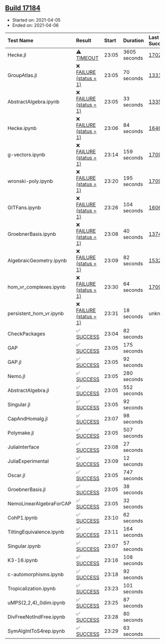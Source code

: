 ## [Build 17184](https://oscarci.mathematik.uni-kl.de/job/oscar/17184/)

* Started on: 2021-04-05
* Ended on: 2021-04-06

| Test Name    | Result | Start | Duration | Last Success | First Failure |
|:-------------|:-------|:------|:---------|:-------------|:--------------|
| Hecke.jl | ⚠ [TIMEOUT](https://oscarci.mathematik.uni-kl.de/job/oscar/17184/artifact/logs/build-17184/Hecke.jl.log) | 23:05 | 3605 seconds | [17022](https://oscarci.mathematik.uni-kl.de/job/oscar/17022/) | [17023](https://oscarci.mathematik.uni-kl.de/job/oscar/17023/) |
| GroupAtlas.jl | ❌ [FAILURE (status = 1)](https://oscarci.mathematik.uni-kl.de/job/oscar/17184/artifact/logs/build-17184/GroupAtlas.jl.log) | 23:05 | 70 seconds | [13311](https://oscarci.mathematik.uni-kl.de/job/oscar/13311/) | [13312](https://oscarci.mathematik.uni-kl.de/job/oscar/13312/) |
| AbstractAlgebra.ipynb | ❌ [FAILURE (status = 1)](https://oscarci.mathematik.uni-kl.de/job/oscar/17184/artifact/logs/build-17184/AbstractAlgebra.ipynb.log) | 23:05 | 33 seconds | [13355](https://oscarci.mathematik.uni-kl.de/job/oscar/13355/) | [13356](https://oscarci.mathematik.uni-kl.de/job/oscar/13356/) |
| Hecke.ipynb | ❌ [FAILURE (status = 1)](https://oscarci.mathematik.uni-kl.de/job/oscar/17184/artifact/logs/build-17184/Hecke.ipynb.log) | 23:06 | 84 seconds | [16463](https://oscarci.mathematik.uni-kl.de/job/oscar/16463/) | [16464](https://oscarci.mathematik.uni-kl.de/job/oscar/16464/) |
| g-vectors.ipynb | ❌ [FAILURE (status = 1)](https://oscarci.mathematik.uni-kl.de/job/oscar/17184/artifact/logs/build-17184/g-vectors.ipynb.log) | 23:14 | 159 seconds | [17099](https://oscarci.mathematik.uni-kl.de/job/oscar/17099/) | [17100](https://oscarci.mathematik.uni-kl.de/job/oscar/17100/) |
| wronski-poly.ipynb | ❌ [FAILURE (status = 1)](https://oscarci.mathematik.uni-kl.de/job/oscar/17184/artifact/logs/build-17184/wronski-poly.ipynb.log) | 23:20 | 195 seconds | [17098](https://oscarci.mathematik.uni-kl.de/job/oscar/17098/) | [17099](https://oscarci.mathematik.uni-kl.de/job/oscar/17099/) |
| GITFans.ipynb | ❌ [FAILURE (status = 1)](https://oscarci.mathematik.uni-kl.de/job/oscar/17184/artifact/logs/build-17184/GITFans.ipynb.log) | 23:26 | 104 seconds | [16068](https://oscarci.mathematik.uni-kl.de/job/oscar/16068/) | [16069](https://oscarci.mathematik.uni-kl.de/job/oscar/16069/) |
| GroebnerBasis.ipynb | ❌ [FAILURE (status = 1)](https://oscarci.mathematik.uni-kl.de/job/oscar/17184/artifact/logs/build-17184/GroebnerBasis.ipynb.log) | 23:08 | 40 seconds | [13748](https://oscarci.mathematik.uni-kl.de/job/oscar/13748/) | [13749](https://oscarci.mathematik.uni-kl.de/job/oscar/13749/) |
| AlgebraicGeometry.ipynb | ❌ [FAILURE (status = 1)](https://oscarci.mathematik.uni-kl.de/job/oscar/17184/artifact/logs/build-17184/AlgebraicGeometry.ipynb.log) | 23:09 | 82 seconds | [15322](https://oscarci.mathematik.uni-kl.de/job/oscar/15322/) | [15323](https://oscarci.mathematik.uni-kl.de/job/oscar/15323/) |
| hom_vr_complexes.ipynb | ❌ [FAILURE (status = 1)](https://oscarci.mathematik.uni-kl.de/job/oscar/17184/artifact/logs/build-17184/hom_vr_complexes.ipynb.log) | 23:30 | 64 seconds | [17099](https://oscarci.mathematik.uni-kl.de/job/oscar/17099/) | [17100](https://oscarci.mathematik.uni-kl.de/job/oscar/17100/) |
| persistent_hom_vr.ipynb | ❌ [FAILURE (status = 1)](https://oscarci.mathematik.uni-kl.de/job/oscar/17184/artifact/logs/build-17184/persistent_hom_vr.ipynb.log) | 23:31 | 18 seconds | unknown | unknown |
| CheckPackages | ✅ [SUCCESS](https://oscarci.mathematik.uni-kl.de/job/oscar/17184/artifact/logs/build-17184/CheckPackages.log) | 23:04 | 82 seconds |  |  |
| GAP | ✅ [SUCCESS](https://oscarci.mathematik.uni-kl.de/job/oscar/17184/artifact/logs/build-17184/GAP.log) | 23:05 | 175 seconds |  |  |
| GAP.jl | ✅ [SUCCESS](https://oscarci.mathematik.uni-kl.de/job/oscar/17184/artifact/logs/build-17184/GAP.jl.log) | 23:05 | 92 seconds |  |  |
| Nemo.jl | ✅ [SUCCESS](https://oscarci.mathematik.uni-kl.de/job/oscar/17184/artifact/logs/build-17184/Nemo.jl.log) | 23:05 | 280 seconds |  |  |
| AbstractAlgebra.jl | ✅ [SUCCESS](https://oscarci.mathematik.uni-kl.de/job/oscar/17184/artifact/logs/build-17184/AbstractAlgebra.jl.log) | 23:05 | 552 seconds |  |  |
| Singular.jl | ✅ [SUCCESS](https://oscarci.mathematik.uni-kl.de/job/oscar/17184/artifact/logs/build-17184/Singular.jl.log) | 23:05 | 92 seconds |  |  |
| CapAndHomalg.jl | ✅ [SUCCESS](https://oscarci.mathematik.uni-kl.de/job/oscar/17184/artifact/logs/build-17184/CapAndHomalg.jl.log) | 23:07 | 98 seconds |  |  |
| Polymake.jl | ✅ [SUCCESS](https://oscarci.mathematik.uni-kl.de/job/oscar/17184/artifact/logs/build-17184/Polymake.jl.log) | 23:05 | 507 seconds |  |  |
| JuliaInterface | ✅ [SUCCESS](https://oscarci.mathematik.uni-kl.de/job/oscar/17184/artifact/logs/build-17184/JuliaInterface.log) | 23:08 | 27 seconds |  |  |
| JuliaExperimental | ✅ [SUCCESS](https://oscarci.mathematik.uni-kl.de/job/oscar/17184/artifact/logs/build-17184/JuliaExperimental.log) | 23:09 | 12 seconds |  |  |
| Oscar.jl | ✅ [SUCCESS](https://oscarci.mathematik.uni-kl.de/job/oscar/17184/artifact/logs/build-17184/Oscar.jl.log) | 23:05 | 747 seconds |  |  |
| GroebnerBasis.jl | ✅ [SUCCESS](https://oscarci.mathematik.uni-kl.de/job/oscar/17184/artifact/logs/build-17184/GroebnerBasis.jl.log) | 23:05 | 38 seconds |  |  |
| NemoLinearAlgebraForCAP | ✅ [SUCCESS](https://oscarci.mathematik.uni-kl.de/job/oscar/17184/artifact/logs/build-17184/NemoLinearAlgebraForCAP.log) | 23:05 | 32 seconds |  |  |
| CohP1.ipynb | ✅ [SUCCESS](https://oscarci.mathematik.uni-kl.de/job/oscar/17184/artifact/logs/build-17184/CohP1.ipynb.log) | 23:10 | 62 seconds |  |  |
| TiltingEquivalence.ipynb | ✅ [SUCCESS](https://oscarci.mathematik.uni-kl.de/job/oscar/17184/artifact/logs/build-17184/TiltingEquivalence.ipynb.log) | 23:11 | 164 seconds |  |  |
| Singular.ipynb | ✅ [SUCCESS](https://oscarci.mathematik.uni-kl.de/job/oscar/17184/artifact/logs/build-17184/Singular.ipynb.log) | 23:07 | 57 seconds |  |  |
| K3-16.ipynb | ✅ [SUCCESS](https://oscarci.mathematik.uni-kl.de/job/oscar/17184/artifact/logs/build-17184/K3-16.ipynb.log) | 23:16 | 108 seconds |  |  |
| c-automorphisms.ipynb | ✅ [SUCCESS](https://oscarci.mathematik.uni-kl.de/job/oscar/17184/artifact/logs/build-17184/c-automorphisms.ipynb.log) | 23:18 | 92 seconds |  |  |
| Tropicalization.ipynb | ✅ [SUCCESS](https://oscarci.mathematik.uni-kl.de/job/oscar/17184/artifact/logs/build-17184/Tropicalization.ipynb.log) | 23:23 | 101 seconds |  |  |
| uMPS(2,2,4)_0dim.ipynb | ✅ [SUCCESS](https://oscarci.mathematik.uni-kl.de/job/oscar/17184/artifact/logs/build-17184/uMPS-2-2-4-_0dim.ipynb.log) | 23:25 | 87 seconds |  |  |
| DivFreeNotIndFree.ipynb | ✅ [SUCCESS](https://oscarci.mathematik.uni-kl.de/job/oscar/17184/artifact/logs/build-17184/DivFreeNotIndFree.ipynb.log) | 23:28 | 80 seconds |  |  |
| SymAlgIntToS4rep.ipynb | ✅ [SUCCESS](https://oscarci.mathematik.uni-kl.de/job/oscar/17184/artifact/logs/build-17184/SymAlgIntToS4rep.ipynb.log) | 23:29 | 63 seconds |  |  |
